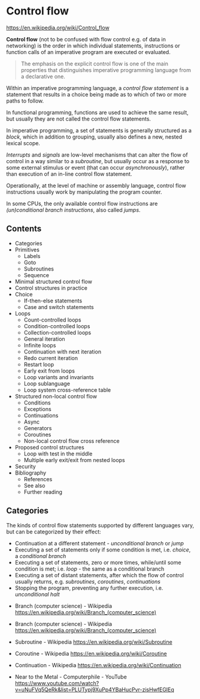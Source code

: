 # Control flow

https://en.wikipedia.org/wiki/Control_flow

**Control flow** (not to be confused with flow control e.g. of data in networking) is the order in which individual statements, instructions or function calls of an imperative program are executed or evaluated.

>The emphasis on the explicit control flow is one of the main properties that distinguishes imperative programming language from a declarative one.

Within an imperative programming language, a *control flow statement* is a statement that results in a choice being made as to which of two or more paths to follow.

In functional programming, functions are used to achieve the same result, but usually they are not called the control flow statements.

In imperative programming, a set of statements is generally structured as a *block*, which in addition to grouping, usually also defines a new, nested lexical scope.

*Interrupts* and *signals* are low-level mechanisms that can alter the flow of control in a way similar to a *subroutine*, but usually occur as a response to some external stimulus or event (that can occur *asynchronously*), rather than execution of an in-line control flow statement.

Operationally, at the level of machine or assembly language, control flow instructions usually work by manipulating the program counter.

In some CPUs, the only available control flow instructions are *(un)conditional branch instructions*, also called *jumps*.

## Contents

- Categories
- Primitives
  - Labels
  - Goto
  - Subroutines
  - Sequence
- Minimal structured control flow
- Control structures in practice
- Choice
  - If-then-else statements
  - Case and switch statements
- Loops
  - Count-controlled loops
  - Condition-controlled loops
  - Collection-controlled loops
  - General iteration
  - Infinite loops
  - Continuation with next iteration
  - Redo current iteration
  - Restart loop
  - Early exit from loops
  - Loop variants and invariants
  - Loop sublanguage
  - Loop system cross-reference table
- Structured non-local control flow
  - Conditions
  - Exceptions
  - Continuations
  - Async
  - Generators
  - Coroutines
  - Non-local control flow cross reference
- Proposed control structures
  - Loop with test in the middle
  - Multiple early exit/exit from nested loops
- Security
- Bibliography
  - References
  - See also
  - Further reading


## Categories

The kinds of control flow statements supported by different languages vary, but can be categorized by their effect:
- Continuation at a different statement - *unconditional branch* or *jump*
- Executing a set of statements only if some condition is met, i.e. *choice*, a *conditional branch*
- Executing a set of statements, zero or more times, while/until some condition is met; i.e. *loop* - the same as a conditional branch
- Executing a set of distant statements, after which the flow of control usually returns, e.g. *subroutines*, *coroutines*, *continuations*
- Stopping the program, preventing any further execution, i.e. *unconditional halt*


* Branch (computer science) - Wikipedia
https://en.wikipedia.org/wiki/Branch_(computer_science)

* Branch (computer science) - Wikipedia
https://en.wikipedia.org/wiki/Branch_(computer_science)

* Subroutine - Wikipedia
https://en.wikipedia.org/wiki/Subroutine

* Coroutine - Wikipedia
https://en.wikipedia.org/wiki/Coroutine

* Continuation - Wikipedia
https://en.wikipedia.org/wiki/Continuation

* Near to the Metal - Computerphile - YouTube
https://www.youtube.com/watch?v=uNuFVq5QeRk&list=PLUTypj9XuPp4YBaHucPvr-zisHwfEGIEq
